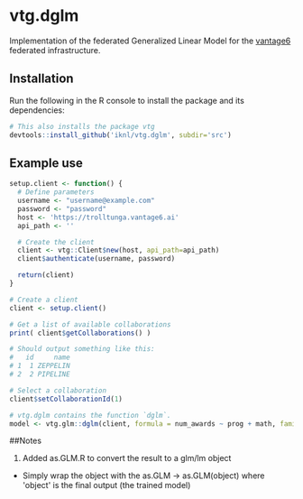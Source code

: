 # vtg.dglm
Implementation of the federated Generalized Linear Model for the [vantage6](https://github.com/IKNL/VANTAGE6) federated infrastructure.

## Installation
Run the following in the R console to install the package and its dependencies:

```R
# This also installs the package vtg
devtools::install_github('iknl/vtg.dglm', subdir='src')
```

## Example use
```R
setup.client <- function() {
  # Define parameters
  username <- "username@example.com"
  password <- "password"
  host <- 'https://trolltunga.vantage6.ai'
  api_path <- ''

  # Create the client
  client <- vtg::Client$new(host, api_path=api_path)
  client$authenticate(username, password)

  return(client)
}

# Create a client
client <- setup.client()

# Get a list of available collaborations
print( client$getCollaborations() )

# Should output something like this:
#   id     name
# 1  1 ZEPPELIN
# 2  2 PIPELINE

# Select a collaboration
client$setCollaborationId(1)

# vtg.dglm contains the function `dglm`.
model <- vtg.glm::dglm(client, formula = num_awards ~ prog + math, family="poisson",tol= 1e-08,maxit=25)
```

##Notes
1. Added as.GLM.R to convert the result to a glm/lm object 
  * Simply wrap the object with the as.GLM -> as.GLM(object) where 'object' is the final output (the trained model)